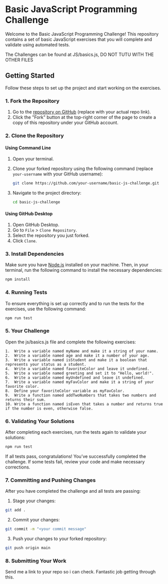 # Basic JavaScript Programming Challenge

Welcome to the Basic JavaScript Programming Challenge! This repository contains a set of basic JavaScript exercises that you will complete and validate using automated tests.

The Challenges can be found at JS/basics.js, DO NOT TUTU WITH THE OTHER FILES

## Getting Started

Follow these steps to set up the project and start working on the exercises.

### 1. Fork the Repository

1. Go to the [repository on GitHub](https://github.com/NGEN-Room/Pouakai-Basics.git) (replace with your actual repo link).
2. Click the "Fork" button at the top-right corner of the page to create a copy of this repository under your GitHub account.

### 2. Clone the Repository

#### Using Command Line

1. Open your terminal.
2. Clone your forked repository using the following command (replace `your-username` with your GitHub username):

    ```bash
    git clone https://github.com/your-username/basic-js-challenge.git
    ```

3. Navigate to the project directory:

    ```bash
    cd basic-js-challenge
    ```

#### Using GitHub Desktop

1. Open GitHub Desktop.
2. Go to `File` > `Clone Repository`.
3. Select the repository you just forked.
4. Click `Clone`.

### 3. Install Dependencies

Make sure you have [Node.js](https://nodejs.org/) installed on your machine. Then, in your terminal, run the following command to install the necessary dependencies:

```bash
npm install
```

### 4. Running Tests
To ensure everything is set up correctly and to run the tests for the exercises, use the following command:

```bash
npm run test
```

### 5. Your Challenge
Open the js/basics.js file and complete the following exercises:

	1.	Write a variable named myName and make it a string of your name.
	2.	Write a variable named age and make it a number of your age.
	3.	Write a variable named isStudent and make it a boolean that represents your status as a student.
	4.	Write a variable named favoriteColor and leave it undefined.
	5.	Write a variable named greeting and set it to "Hello, world!".
	6.	Write a variable named myUndefined and leave it undefined.
	7.	Write a variable named myFavColor and make it a string of your favorite color.
	8.	Define your favoriteColor variable as myFavColor.
	9.	Write a function named addTwoNumbers that takes two numbers and returns their sum.
	10.	Write a function named isEven that takes a number and returns true if the number is even, otherwise false.

### 6. Validating Your Solutions
After completing each exercises, run the tests again to validate your solutions:

```bash
npm run test
```

If all tests pass, congratulations! You’ve successfully completed the challenge. If some tests fail, review your code and make necessary corrections.

### 7. Committing and Pushing Changes
After you have completed the challenge and all tests are passing:

1.	Stage your changes:

```bash
git add .
```

2.	Commit your changes:

```bash
git commit -m "<your commit message"
```

3.	Push your changes to your forked repository:

```bash
git push origin main
```
### 8. Submitting Your Work

Send me a link to your repo so i can check. Fantastic job getting through this.

